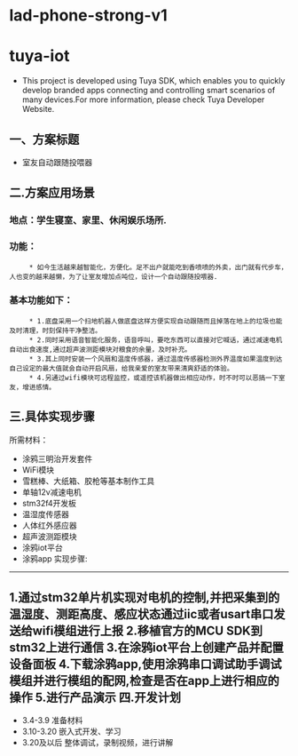 # lad-phone-strong-v1
tuya-iot
==
 * This project is developed using Tuya SDK, which enables you to quickly develop branded apps connecting and controlling smart scenarios of many devices.For more information, please check Tuya Developer Website.
 
 一、方案标题
------
* 室友自动跟随投喂器

二.方案应用场景
------
### 地点：学生寝室、家里、休闲娱乐场所.

### 功能：
         * 如今生活越来越智能化，方便化。足不出户就能吃到香喷喷的外卖，出门就有代步车，人也变的越来越懒，为了让室友增加点吨位，设计一个自动跟随投喂器.

### 基本功能如下：
         * 1.底盘采用一个扫地机器人做底盘这样方便实现自动跟随而且掉落在地上的垃圾也能及时清理，时刻保持干净整洁。
         * 2.同时采用语音智能化服务，语音呼叫，要吃东西可以直接对它喊话，通过减速电机自动出食速度,通过超声波测距模块对粮食的余量，及时补充。
         * 3.其上同时安装一个风扇和温度传感器，通过温度传感器检测外界温度如果温度到达自己设定的最大值就会自动开启风扇，给我亲爱的室友带来清爽舒适的体验。
         * 4.另通过wifi模块可远程监控，或遥控该机器做出相应动作，时不时可以恶搞一下室友，增进感情。
三.具体实现步骤
------
所需材料：
   * 涂鸦三明治开发套件
   * WiFi模块
   * 雪糕棒、大纸箱、胶枪等基本制作工具
   * 单轴12v减速电机
   * stm32f4开发板
   * 温湿度传感器
   * 人体红外感应器
   * 超声波测距模块
   * 涂鸦iot平台
   * 涂鸦app
 实现步骤:  
 ------
1.通过stm32单片机实现对电机的控制,并把采集到的温湿度、测距高度、感应状态通过iic或者usart串口发送给wifi模组进行上报
2.移植官方的MCU SDK到stm32上进行通信
3.在涂鸦iot平台上创建产品并配置设备面板
4.下载涂鸦app,使用涂鸦串口调试助手调试模组并进行模组的配网,检查是否在app上进行相应的操作
5.进行产品演示
四.开发计划
-----
   * 3.4-3.9 准备材料
   * 3.10-3.20 嵌入式开发、学习
   * 3.20及以后 整体调试，录制视频，进行讲解

